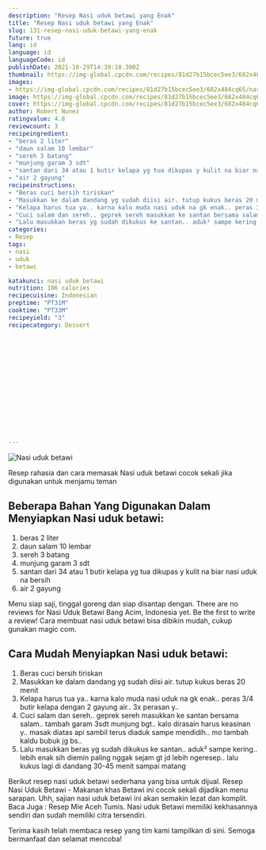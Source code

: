 ```yaml
---
description: "Resep Nasi uduk betawi yang Enak"
title: "Resep Nasi uduk betawi yang Enak"
slug: 131-resep-nasi-uduk-betawi-yang-enak
future: true
lang: id
language: id
languageCode: id
publishDate: 2021-10-29T14:39:10.300Z 
thumbnail: https://img-global.cpcdn.com/recipes/81d27b15bcec5ee3/682x484cq65/nasi-uduk-betawi-foto-resep-utama.png
images:
- https://img-global.cpcdn.com/recipes/81d27b15bcec5ee3/682x484cq65/nasi-uduk-betawi-foto-resep-utama.png
image: https://img-global.cpcdn.com/recipes/81d27b15bcec5ee3/682x484cq65/nasi-uduk-betawi-foto-resep-utama.png
cover: https://img-global.cpcdn.com/recipes/81d27b15bcec5ee3/682x484cq65/nasi-uduk-betawi-foto-resep-utama.png
author: Robert Nunez
ratingvalue: 4.8
reviewcount: 3
recipeingredient:
- "beras 2 liter"
- "daun salam 10 lembar"
- "sereh 3 batang"
- "munjung garam 3 sdt"
- "santan dari 34 atau 1 butir kelapa yg tua dikupas y kulit na biar nasi uduk na bersih "
- "air 2 gayung"
recipeinstructions:
- "Beras cuci bersih tiriskan"
- "Masukkan ke dalam dandang yg sudah diisi air. tutup kukus beras 20 menit"
- "Kelapa harus tua ya.. karna kalo muda nasi uduk na gk enak.. peras 3/4 butir kelapa dengan 2 gayung air.. 3x perasan y.."
- "Cuci salam dan sereh.. geprek sereh masukkan ke santan bersama salam.. tambah garam 3sdt munjung bgt.. kalo dirasain harus keasinan y.. masak diatas api sambil terus diaduk sampe mendidih.. mo tambah kaldu bubuk jg bs.."
- "Lalu masukkan beras yg sudah dikukus ke santan.. aduk² sampe kering.. lebih enak sih diemin paling nggak sejam gt jd lebih ngeresep.. lalu kukus lagi di dandang 30-45 menit sampai matang"
categories:
- Resep
tags:
- nasi
- uduk
- betawi

katakunci: nasi uduk betawi 
nutrition: 106 calories
recipecuisine: Indonesian
preptime: "PT31M"
cooktime: "PT33M"
recipeyield: "3"
recipecategory: Dessert


     
    
    
    
    
    
    
    
    
    
    
      
    
---
```



![Nasi uduk betawi](https://img-global.cpcdn.com/recipes/81d27b15bcec5ee3/682x484cq65/nasi-uduk-betawi-foto-resep-utama.png)

Resep rahasia dan cara memasak  Nasi uduk betawi cocok sekali jika digunakan untuk menjamu teman

<!--inarticleads1-->

## Beberapa Bahan Yang Digunakan Dalam Menyiapkan Nasi uduk betawi:

1. beras 2 liter
1. daun salam 10 lembar
1. sereh 3 batang
1. munjung garam 3 sdt
1. santan dari 34 atau 1 butir kelapa yg tua dikupas y kulit na biar nasi uduk na bersih 
1. air 2 gayung

Menu siap saji, tinggal goreng dan siap disantap dengan. There are no reviews for Nasi Uduk Betawi Bang Acim, Indonesia yet. Be the first to write a review! Cara membuat nasi uduk betawi bisa dibikin mudah, cukup gunakan magic com. 

<!--inarticleads2-->

## Cara Mudah Menyiapkan Nasi uduk betawi:

1. Beras cuci bersih tiriskan
1. Masukkan ke dalam dandang yg sudah diisi air. tutup kukus beras 20 menit
1. Kelapa harus tua ya.. karna kalo muda nasi uduk na gk enak.. peras 3/4 butir kelapa dengan 2 gayung air.. 3x perasan y..
1. Cuci salam dan sereh.. geprek sereh masukkan ke santan bersama salam.. tambah garam 3sdt munjung bgt.. kalo dirasain harus keasinan y.. masak diatas api sambil terus diaduk sampe mendidih.. mo tambah kaldu bubuk jg bs..
1. Lalu masukkan beras yg sudah dikukus ke santan.. aduk² sampe kering.. lebih enak sih diemin paling nggak sejam gt jd lebih ngeresep.. lalu kukus lagi di dandang 30-45 menit sampai matang


Berikut resep nasi uduk betawi sederhana yang bisa untuk dijual. Resep Nasi Uduk Betawi - Makanan khas Betawi ini cocok sekali dijadikan menu sarapan. Uhh, sajian nasi uduk betawi ini akan semakin lezat dan komplit. Baca Juga : Resep Mie Aceh Tumis. Nasi uduk Betawi memiliki kekhasannya sendiri dan sudah memiliki citra tersendiri. 

Terima kasih telah membaca resep yang tim kami tampilkan di sini. Semoga bermanfaat dan selamat mencoba!
